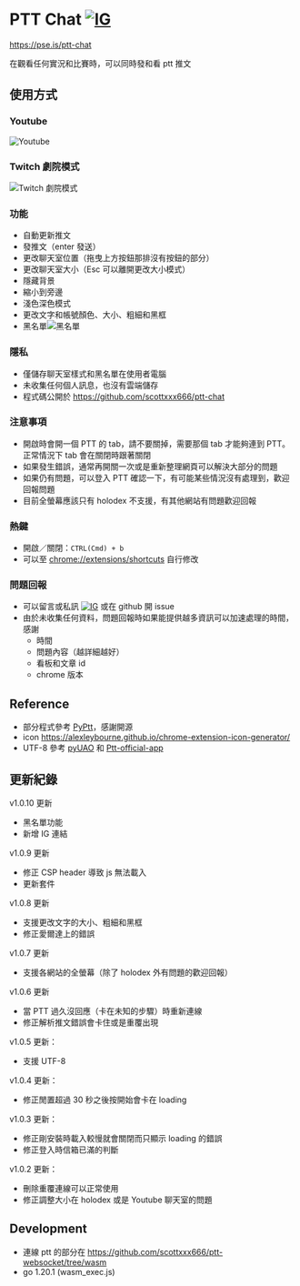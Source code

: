 # PTT Chat [![IG](https://img.shields.io/badge/-Instagram-%23E4405F?style=flat&logo=instagram&logoColor=white)](https://www.instagram.com/666oyster/)

https://pse.is/ptt-chat

在觀看任何實況和比賽時，可以同時發和看 ptt 推文

## 使用方式

[//]: # (- 詳細圖文教學請至 https://github.com/scottxxx666/ptt-chat#使用方式)

### Youtube

![Youtube](/docs/youtube.gif)

### Twitch 劇院模式

![Twitch 劇院模式](/docs/twitch.gif)

### 功能

- 自動更新推文
- 發推文（enter 發送）
- 更改聊天室位置（拖曳上方按鈕那排沒有按鈕的部分）
- 更改聊天室大小（Esc 可以離開更改大小模式）
- 隱藏背景
- 縮小到旁邊
- 淺色深色模式
- 更改文字和帳號顏色、大小、粗細和黑框
- 黑名單![黑名單](/docs/blacklist.gif)

### 隱私

- 僅儲存聊天室樣式和黑名單在使用者電腦
- 未收集任何個人訊息，也沒有雲端儲存
- 程式碼公開於 https://github.com/scottxxx666/ptt-chat

### 注意事項

- 開啟時會開一個 PTT 的 tab，請不要關掉，需要那個 tab 才能夠連到 PTT。正常情況下 tab 會在關閉時跟著關閉
- 如果發生錯誤，通常再開關一次或是重新整理網頁可以解決大部分的問題
- 如果仍有問題，可以登入 PTT 確認一下，有可能某些情況沒有處理到，歡迎回報問題
- 目前全螢幕應該只有 holodex 不支援，有其他網站有問題歡迎回報

### 熱鍵

- 開啟／關閉：`CTRL(Cmd) + b`
- 可以至 [chrome://extensions/shortcuts](chrome://extensions/shortcuts) 自行修改

### 問題回報

- 可以留言或私訊 [![IG](https://img.shields.io/badge/Instagram-666oyster-%23E4405F?style=flat&logo=instagram&logoColor=white)](https://www.instagram.com/666oyster/) 或在 github 開 issue
- 由於未收集任何資料，問題回報時如果能提供越多資訊可以加速處理的時間，感謝
    - 時間
    - 問題內容（越詳細越好）
    - 看板和文章 id
    - chrome 版本

## Reference

- 部分程式參考 [PyPtt](https://github.com/PyPtt/PyPtt)，感謝開源
- icon https://alexleybourne.github.io/chrome-extension-icon-generator/
- UTF-8 參考 [pyUAO](https://github.com/eight04/pyUAO) 和 [Ptt-official-app](https://github.com/Ptt-official-app/go-openbbsmiddleware)

## 更新紀錄

v1.0.10 更新
- 黑名單功能
- 新增 IG 連結

v1.0.9 更新
- 修正 CSP header 導致 js 無法載入
- 更新套件

v1.0.8 更新
- 支援更改文字的大小、粗細和黑框
- 修正愛爾達上的錯誤

v1.0.7 更新
- 支援各網站的全螢幕（除了 holodex 外有問題的歡迎回報）

v1.0.6 更新
- 當 PTT 過久沒回應（卡在未知的步驟）時重新連線
- 修正解析推文錯誤會卡住或是重覆出現

v1.0.5 更新：
- 支援 UTF-8

v1.0.4 更新：
- 修正閒置超過 30 秒之後按開始會卡在 loading

v1.0.3 更新：
- 修正剛安裝時載入較慢就會關閉而只顯示 loading 的錯誤
- 修正登入時信箱已滿的判斷

v1.0.2 更新：
- 刪除重覆連線可以正常使用
- 修正調整大小在 holodex 或是 Youtube 聊天室的問題

## Development

- 連線 ptt 的部分在 https://github.com/scottxxx666/ptt-websocket/tree/wasm
- go 1.20.1 (wasm_exec.js)
